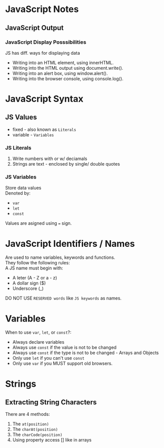 # JavaScript Notes

## JavaScript Output
### JavaScript Display Posssibilities
JS has diff. ways for displaying data
- Writing into an HTML element, using innerHTML.
- Writing into the HTML output using document.write().
- Writing into an alert box, using window.alert().
- Writing into the browser console, using console.log().

# JavaScript Syntax
## JS Values
- fixed - also known as `Literals`
- variable - `Variables`  

### JS Literals
1. Write numbers with or w/ deciamals
2. Strings are text - enclosed by single/ double quotes

### JS Variables
Store data values  
Denoted by:
- `var`
- `let`
- `const`

Values are asigned using `=` sign.  

# JavaScript Identifiers / Names
Are used to name variables, keywords and functions.  
They follow the following rules:  
A JS name must begin with:
- A leter (A - Z or a - z)
- A dollar sign ($)
- Underscore (_)

DO NOT USE `RESERVED words` like `JS keywords` as names.

# Variables
When to use `var`, `let`, or `const`?:
- Always declare variables
- Always use `const` if the value is not to be changed
- Always use `const` if the type is not to be changed - Arrays and Objects
- Only use `let` if you can't use `const`
- Only use `var` if you MUST support old browsers.

# Strings

## Extracting String Characters
There are 4 methods:
1. The `at(position)`
2. The `charAt(position)`
3. The `charCode(position)`
4. Using property access [] like in arrays

